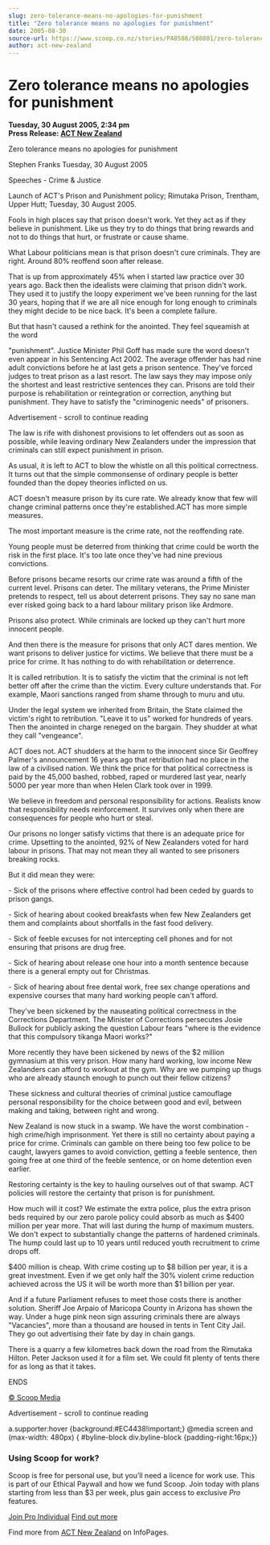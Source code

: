 ```yaml
---
slug: zero-tolerance-means-no-apologies-for-punishment
title: "Zero tolerance means no apologies for punishment"
date: 2005-08-30
source-url: https://www.scoop.co.nz/stories/PA0508/S00801/zero-tolerance-means-no-apologies-for-punishment.htm
author: act-new-zealand
---
```

Zero tolerance means no apologies for punishment
================================================

**Tuesday, 30 August 2005, 2:34 pm**  
**Press Release: [ACT New Zealand](https://info.scoop.co.nz/ACT_New_Zealand)**

Zero tolerance means no apologies for punishment

Stephen Franks Tuesday, 30 August 2005

Speeches - Crime & Justice

Launch of ACT's Prison and Punishment policy; Rimutaka Prison, Trentham, Upper Hutt; Tuesday, 30 August 2005.

Fools in high places say that prison doesn't work. Yet they act as if they believe in punishment. Like us they try to do things that bring rewards and not to do things that hurt, or frustrate or cause shame.

What Labour politicians mean is that prison doesn't cure criminals. They are right. Around 80% reoffend soon after release.

That is up from approximately 45% when I started law practice over 30 years ago. Back then the idealists were claiming that prison didn't work. They used it to justify the loopy experiment we've been running for the last 30 years, hoping that if we are all nice enough for long enough to criminals they might decide to be nice back. It's been a complete failure.

But that hasn't caused a rethink for the anointed. They feel squeamish at the word

"punishment". Justice Minister Phil Goff has made sure the word doesn't even appear in his Sentencing Act 2002. The average offender has had nine adult convictions before he at last gets a prison sentence. They've forced judges to treat prison as a last resort. The law says they may impose only the shortest and least restrictive sentences they can. Prisons are told their purpose is rehabilitation or reintegration or correction, anything but punishment. They have to satisfy the "criminogenic needs" of prisoners.

Advertisement - scroll to continue reading





The law is rife with dishonest provisions to let offenders out as soon as possible, while leaving ordinary New Zealanders under the impression that criminals can still expect punishment in prison.

As usual, it is left to ACT to blow the whistle on all this political correctness. It turns out that the simple commonsense of ordinary people is better founded than the dopey theories inflicted on us.

ACT doesn't measure prison by its cure rate. We already know that few will change criminal patterns once they're established.ACT has more simple measures.

The most important measure is the crime rate, not the reoffending rate.

Young people must be deterred from thinking that crime could be worth the risk in the first place. It's too late once they've had nine previous convictions.

Before prisons became resorts our crime rate was around a fifth of the current level. Prisons can deter. The military veterans, the Prime Minister pretends to respect, tell us about deterrent prisons. They say no sane man ever risked going back to a hard labour military prison like Ardmore.

Prisons also protect. While criminals are locked up they can't hurt more innocent people.

And then there is the measure for prisons that only ACT dares mention. We want prisons to deliver justice for victims. We believe that there must be a price for crime. It has nothing to do with rehabilitation or deterrence.

It is called retribution. It is to satisfy the victim that the criminal is not left better off after the crime than the victim. Every culture understands that. For example, Maori sanctions ranged from shame through to muru and utu.

Under the legal system we inherited from Britain, the State claimed the victim's right to retribution. "Leave it to us" worked for hundreds of years. Then the anointed in charge reneged on the bargain. They shudder at what they call "vengeance".

ACT does not. ACT shudders at the harm to the innocent since Sir Geoffrey Palmer's announcement 16 years ago that retribution had no place in the law of a civilised nation. We think the price for that political correctness is paid by the 45,000 bashed, robbed, raped or murdered last year, nearly 5000 per year more than when Helen Clark took over in 1999.

We believe in freedom and personal responsibility for actions. Realists know that responsibility needs reinforcement. It survives only when there are consequences for people who hurt or steal.

Our prisons no longer satisfy victims that there is an adequate price for crime. Upsetting to the anointed, 92% of New Zealanders voted for hard labour in prisons. That may not mean they all wanted to see prisoners breaking rocks.

But it did mean they were:

\- Sick of the prisons where effective control had been ceded by guards to prison gangs.

\- Sick of hearing about cooked breakfasts when few New Zealanders get them and complaints about shortfalls in the fast food delivery.

\- Sick of feeble excuses for not intercepting cell phones and for not ensuring that prisons are drug free.

\- Sick of hearing about release one hour into a month sentence because there is a general empty out for Christmas.

\- Sick of hearing about free dental work, free sex change operations and expensive courses that many hard working people can't afford.

They've been sickened by the nauseating political correctness in the Corrections Department. The Minister of Corrections persecutes Josie Bullock for publicly asking the question Labour fears "where is the evidence that this compulsory tikanga Maori works?"

More recently they have been sickened by news of the $2 million gymnasium at this very prison. How many hard working, low income New Zealanders can afford to workout at the gym. Why are we pumping up thugs who are already staunch enough to punch out their fellow citizens?

These sickness and cultural theories of criminal justice camouflage personal responsibility for the choice between good and evil, between making and taking, between right and wrong.

New Zealand is now stuck in a swamp. We have the worst combination - high crime/high imprisonment. Yet there is still no certainty about paying a price for crime. Criminals can gamble on there being too few police to be caught, lawyers games to avoid conviction, getting a feeble sentence, then going free at one third of the feeble sentence, or on home detention even earlier.

Restoring certainty is the key to hauling ourselves out of that swamp. ACT policies will restore the certainty that prison is for punishment.

How much will it cost? We estimate the extra police, plus the extra prison beds required by our zero parole policy could absorb as much as $400 million per year more. That will last during the hump of maximum musters. We don't expect to substantially change the patterns of hardened criminals. The hump could last up to 10 years until reduced youth recruitment to crime drops off.

$400 million is cheap. With crime costing up to $8 billion per year, it is a great investment. Even if we get only half the 30% violent crime reduction achieved across the US it will be worth more than $1 billion per year.

And if a future Parliament refuses to meet those costs there is another solution. Sheriff Joe Arpaio of Maricopa County in Arizona has shown the way. Under a huge pink neon sign assuring criminals there are always "Vacancies", more than a thousand are housed in tents in Tent City Jail. They go out advertising their fate by day in chain gangs.

There is a quarry a few kilometres back down the road from the Rimutaka Hilton. Peter Jackson used it for a film set. We could fit plenty of tents there for as long as that it takes.

ENDS  

[© Scoop Media](http://www.scoop.co.nz/about/terms.html)  

Advertisement - scroll to continue reading



a.supporter:hover {background:#EC4438!important;} @media screen and (max-width: 480px) { #byline-block div.byline-block {padding-right:16px;}}

### Using Scoop for work?

Scoop is free for personal use, but you’ll need a licence for work use. This is part of our Ethical Paywall and how we fund Scoop. Join today with plans starting from less than $3 per week, plus gain access to exclusive _Pro_ features.  
  
[Join Pro Individual](https://pro.scoop.co.nz/Individual/?from=ProIn24) [Find out more](https://pro.scoop.co.nz/using-scoop-for-work/?from=ProIn24)

Find more from [ACT New Zealand](https://info.scoop.co.nz/ACT_New_Zealand) on InfoPages.